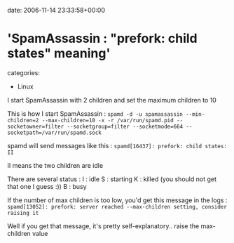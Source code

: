


date: 2006-11-14 23:33:58+00:00


# 'SpamAssassin : "prefork: child states" meaning'

categories:
- Linux


I start SpamAssassin with 2 children and set the maximum children to 10

This is how I start SpamAssassin :
`spamd -d -u spamassassin --min-children=2 --max-children=10 -x -r /var/run/spamd.pid --socketowner=filter --socketgroup=filter --socketmode=664 --socketpath=/var/run/spamd.sock`

spamd will send messages like this :
`spamd[16437]: prefork: child states: II`

II means the two children are idle

There are several status :
I : idle
S : starting
K : killed (you should not get that one I guess :))
B : busy

If the number of max children is too low, you'd get this message in the logs :
`spamd[13052]: prefork: server reached --max-children setting, consider raising it`

Well if you get that message, it's pretty self-explanatory.. raise the max-children value
